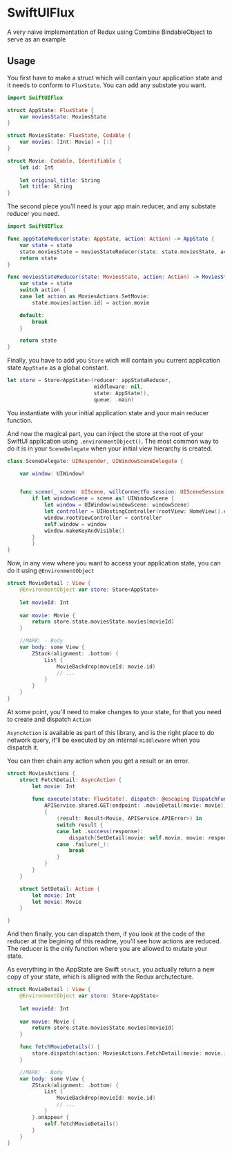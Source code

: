 # SwiftUIFlux
A very naive implementation of Redux using Combine BindableObject to serve as an example

## Usage

You first have to make a struct which will contain your application state and it needs to conform to `FluxState`. You can add any substate you want.

``` Swift
import SwiftUIFlux

struct AppState: FluxState {
    var moviesState: MoviesState
}

struct MoviesState: FluxState, Codable {
    var movies: [Int: Movie] = [:]
}

struct Movie: Codable, Identifiable {
    let id: Int
    
    let original_title: String
    let title: String
}
```

The second piece you'll need is your app main reducer, and any substate reducer you need. 

``` Swift
import SwiftUIFlux

func appStateReducer(state: AppState, action: Action) -> AppState {
    var state = state
    state.moviesState = moviesStateReducer(state: state.moviesState, action: action)
    return state
}

func moviesStateReducer(state: MoviesState, action: Action) -> MoviesState {
    var state = state
    switch action {
    case let action as MoviesActions.SetMovie:
        state.movies[action.id] = action.movie

    default:
        break
    }

    return state
}
```
Finally, you have to add you `Store` wich will contain you current application state `AppState` as a global constant.

```Swift
let store = Store<AppState>(reducer: appStateReducer,
                            middleware: nil,
                            state: AppState(),
                            queue: .main)
```

You instantiate with your initial application state and your main reducer function.

And now the magical part, you can inject the store at the root of your SwiftUI application using `.environmentObject()`. 
The most common way to do it is in your `SceneDelegate` when your initial view hierarchy is created.

``` Swift
class SceneDelegate: UIResponder, UIWindowSceneDelegate {

    var window: UIWindow?


    func scene(_ scene: UIScene, willConnectTo session: UISceneSession, options connectionOptions: UIScene.ConnectionOptions) {
        if let windowScene = scene as? UIWindowScene {
            let window = UIWindow(windowScene: windowScene)
            let controller = UIHostingController(rootView: HomeView().environmentObject(store))
            window.rootViewController = controller
            self.window = window
            window.makeKeyAndVisible()
        }
        }
}

```

Now, in any view where you want to access your application state, you can do it using `@EnvironmentObject`

``` Swift
struct MovieDetail : View {
    @EnvironmentObject var store: Store<AppState>
    
    let movieId: Int
    
    var movie: Movie {
        return store.state.moviesState.movies[movieId]
    }

    //MARK: - Body
    var body: some View {
        ZStack(alignment: .bottom) {
            List {
                MovieBackdrop(movieId: movie.id)
                // ...
            }
        }
    }
}
```

At some point, you'll need to make changes to your state, for that you need to create and dispatch `Action`

`AsyncAction` is available as part of this library, and is the right place to do network query, if'll be executed by an internal `middleware` when you dispatch it.

You can then chain any action when you get a result or an error.

``` Swift
struct MoviesActions {
    struct FetchDetail: AsyncAction {
        let movie: Int
        
        func execute(state: FluxState?, dispatch: @escaping DispatchFunction) {
            APIService.shared.GET(endpoint: .movieDetail(movie: movie))
            {
                (result: Result<Movie, APIService.APIError>) in
                switch result {
                case let .success(response):
                    dispatch(SetDetail(movie: self.movie, movie: response))
                case .failure(_):
                    break
                }
            }
        }
    }

    struct SetDetail: Action {
        let movie: Int
        let movie: Movie
    }

}
```

And then finally, you can dispatch them, if you look at the code of the reducer at the begining of this readme, you'll see how actions are reduced. The reducer is the only function where you are allowed to mutate your state.

As everything in the AppState are Swift `struct`, you actually return a new copy of your state, which is alligned with the Redux archutecture. 

``` Swift
struct MovieDetail : View {
    @EnvironmentObject var store: Store<AppState>
    
    let movieId: Int
    
    var movie: Movie {
        return store.state.moviesState.movies[movieId]
    }

    func fetchMovieDetails() {
        store.dispatch(action: MoviesActions.FetchDetail(movie: movie.id))
    }

    //MARK: - Body
    var body: some View {
        ZStack(alignment: .bottom) {
            List {
                MovieBackdrop(movieId: movie.id)
                // ...
            }
        }.onAppear {
            self.fetchMovieDetails()
        }
    }
}
```